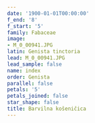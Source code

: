 ```yaml
---
date: '1900-01-01T00:00:00'
f_end: '8'
f_start: '5'
family: Fabaceae
image:
- M_0_00941.JPG
latin: Genista tinctoria
lead: M_0_00941.JPG
lead_sample: false
name: index
order: Genista
parallel: false
petals: '5'
petals_joined: false
star_shape: false
title: Barvilna košeničica
---
```


